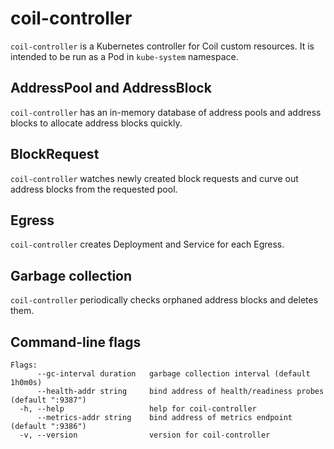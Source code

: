 coil-controller
===============

`coil-controller` is a Kubernetes controller for Coil custom resources.
It is intended to be run as a Pod in `kube-system` namespace.

## AddressPool and AddressBlock

`coil-controller` has an in-memory database of address pools and
address blocks to allocate address blocks quickly.

## BlockRequest

`coil-controller` watches newly created block requests and curve out
address blocks from the requested pool.

## Egress

`coil-controller` creates Deployment and Service for each Egress.

## Garbage collection

`coil-controller` periodically checks orphaned address blocks and deletes them.

## Command-line flags

```
Flags:
      --gc-interval duration   garbage collection interval (default 1h0m0s)
      --health-addr string     bind address of health/readiness probes (default ":9387")
  -h, --help                   help for coil-controller
      --metrics-addr string    bind address of metrics endpoint (default ":9386")
  -v, --version                version for coil-controller
```
